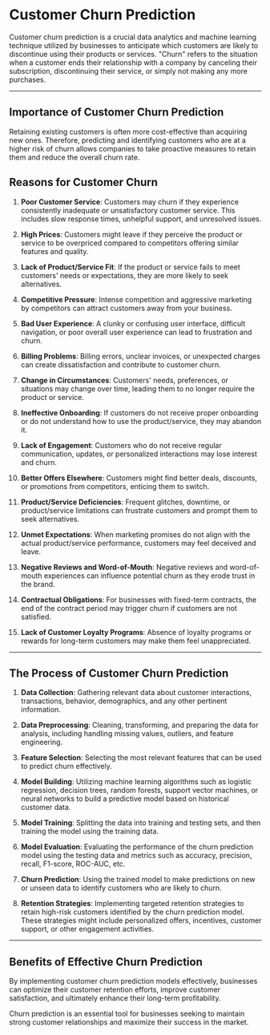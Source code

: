 # Customer Churn Prediction

Customer churn prediction is a crucial data analytics and machine learning technique utilized by businesses to anticipate which customers are likely to discontinue using their products or services. "Churn" refers to the situation when a customer ends their relationship with a company by canceling their subscription, discontinuing their service, or simply not making any more purchases.

--- 
## Importance of Customer Churn Prediction

Retaining existing customers is often more cost-effective than acquiring new ones. Therefore, predicting and identifying customers who are at a higher risk of churn allows companies to take proactive measures to retain them and reduce the overall churn rate.


## Reasons for Customer Churn

1. **Poor Customer Service**: Customers may churn if they experience consistently inadequate or unsatisfactory customer service. This includes slow response times, unhelpful support, and unresolved issues.

2. **High Prices**: Customers might leave if they perceive the product or service to be overpriced compared to competitors offering similar features and quality.

3. **Lack of Product/Service Fit**: If the product or service fails to meet customers' needs or expectations, they are more likely to seek alternatives.

4. **Competitive Pressure**: Intense competition and aggressive marketing by competitors can attract customers away from your business.

5. **Bad User Experience**: A clunky or confusing user interface, difficult navigation, or poor overall user experience can lead to frustration and churn.

6. **Billing Problems**: Billing errors, unclear invoices, or unexpected charges can create dissatisfaction and contribute to customer churn.

7. **Change in Circumstances**: Customers' needs, preferences, or situations may change over time, leading them to no longer require the product or service.

8. **Ineffective Onboarding**: If customers do not receive proper onboarding or do not understand how to use the product/service, they may abandon it.

9. **Lack of Engagement**: Customers who do not receive regular communication, updates, or personalized interactions may lose interest and churn.

10. **Better Offers Elsewhere**: Customers might find better deals, discounts, or promotions from competitors, enticing them to switch.

11. **Product/Service Deficiencies**: Frequent glitches, downtime, or product/service limitations can frustrate customers and prompt them to seek alternatives.

12. **Unmet Expectations**: When marketing promises do not align with the actual product/service performance, customers may feel deceived and leave.

13. **Negative Reviews and Word-of-Mouth**: Negative reviews and word-of-mouth experiences can influence potential churn as they erode trust in the brand.

14. **Contractual Obligations**: For businesses with fixed-term contracts, the end of the contract period may trigger churn if customers are not satisfied.

15. **Lack of Customer Loyalty Programs**: Absence of loyalty programs or rewards for long-term customers may make them feel unappreciated.

---
## The Process of Customer Churn Prediction

1. **Data Collection**: Gathering relevant data about customer interactions, transactions, behavior, demographics, and any other pertinent information.

2. **Data Preprocessing**: Cleaning, transforming, and preparing the data for analysis, including handling missing values, outliers, and feature engineering.

3. **Feature Selection**: Selecting the most relevant features that can be used to predict churn effectively.

4. **Model Building**: Utilizing machine learning algorithms such as logistic regression, decision trees, random forests, support vector machines, or neural networks to build a predictive model based on historical customer data.

5. **Model Training**: Splitting the data into training and testing sets, and then training the model using the training data.

6. **Model Evaluation**: Evaluating the performance of the churn prediction model using the testing data and metrics such as accuracy, precision, recall, F1-score, ROC-AUC, etc.

7. **Churn Prediction**: Using the trained model to make predictions on new or unseen data to identify customers who are likely to churn.

8. **Retention Strategies**: Implementing targeted retention strategies to retain high-risk customers identified by the churn prediction model. These strategies might include personalized offers, incentives, customer support, or other engagement activities.

---
## Benefits of Effective Churn Prediction

By implementing customer churn prediction models effectively, businesses can optimize their customer retention efforts, improve customer satisfaction, and ultimately enhance their long-term profitability.

Churn prediction is an essential tool for businesses seeking to maintain strong customer relationships and maximize their success in the market.